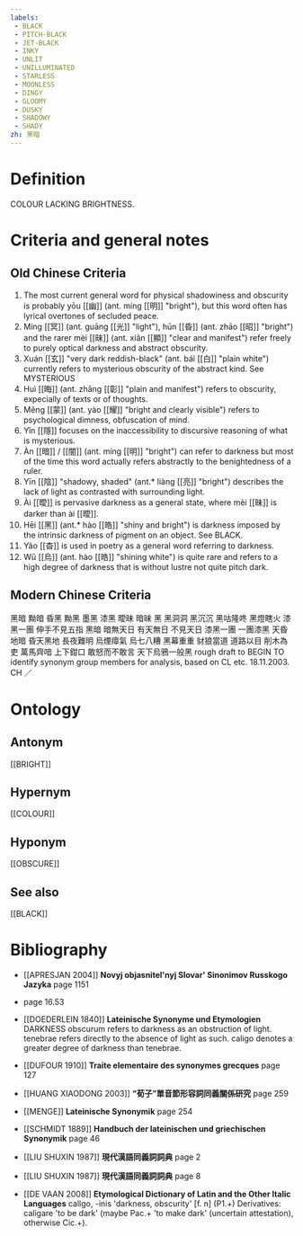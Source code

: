 ```yaml
---
labels: 
 - BLACK
 - PITCH-BLACK
 - JET-BLACK
 - INKY
 - UNLIT
 - UNILLUMINATED
 - STARLESS
 - MOONLESS
 - DINGY
 - GLOOMY
 - DUSKY
 - SHADOWY
 - SHADY
zh: 黑暗
---
```


# Definition
COLOUR LACKING BRIGHTNESS.
# Criteria and general notes
## Old Chinese Criteria
1. The most current general word for physical shadowiness and obscurity is probably yōu [[幽]] (ant. míng [[明]] "bright"), but this word often has lyrical overtones of secluded peace.
2. Míng [[冥]] (ant. guāng [[光]] "light"), hūn [[昏]] (ant. zhāo [[昭]] "bright") and the rarer mèi [[昧]] (ant. xiǎn [[顯]] "clear and manifest") refer freely to purely optical darkness and abstract obscurity.
3. Xuán [[玄]] "very dark reddish-black" (ant. bái [[白]] "plain white") currently refers to mysterious obscurity of the abstract kind. See MYSTERIOUS
4. Huì [[晦]] (ant. zhāng [[彰]] "plain and manifest") refers to obscurity, expecially of texts or of thoughts.
5. Měng [[蒙]] (ant. yào [[耀]] "bright and clearly visible") refers to psychological dimness, obfuscation of mind.
6. Yǐn [[隱]] focuses on the inaccessibility to discursive reasoning of what is mysterious.
7. Àn [[暗]] / [[闇]] (ant. míng [[明]] "bright") can refer to darkness but most of the time this word actually refers abstractly to the benightedness of a ruler.
8. Yīn [[陰]] "shadowy, shaded" (ant.* liàng [[亮]] "bright") describes the lack of light as contrasted with surrounding light.
9. Ài [[曖]] is pervasive darkness as a general state, where mèi [[昧]] is darker than ài [[曖]].
10. Hēi [[黑]] (ant.* hào [[皓]] "shiny and bright") is darkness imposed by the intrinsic darkness of pigment on an object. See BLACK.
11. Yǎo [[杳]] is used in poetry as a general word referring to darkness.
12. Wū [[烏]] (ant. hào [[皓]] "shining white") is quite rare and refers to a high degree of darkness that is without lustre not quite pitch dark.
## Modern Chinese Criteria
黑暗
黝暗
昏黑
黝黑
墨黑
漆黑
曖昧
暗昧
黑
黑洞洞
黑沉沉
黑咕隆咚
黑燈瞎火
漆黑一團
伸手不見五指
黑暗
暗無天日
有天無日
不見天日
漆黑一團
一團漆黑
天昏地暗
昏天黑地
長夜難明
烏煙瘴氣
烏七八糟
黑幕重重
豺狼當道
道路以目
削木為吏
萬馬齊喑
上下鉗口
敢怒而不敢言
天下烏鴉一般黑
rough draft to BEGIN TO identify synonym group members for analysis, based on CL etc. 18.11.2003. CH ／
# Ontology

## Antonym
[[BRIGHT]]
## Hypernym
[[COLOUR]]
## Hyponym
[[OBSCURE]]
## See also
[[BLACK]]
# Bibliography
- [[APRESJAN 2004]]
**Novyj objasnitel'nyj Slovar' Sinonimov Russkogo Jazyka** page 1151

- page 16.53

- [[DOEDERLEIN 1840]]
**Lateinische Synonyme und Etymologien** 
DARKNESS
obscurum refers to darkness as an obstruction of light.
tenebrae refers directly to the absence of light as such.
caligo denotes a greater degree of darkness than tenebrae.
- [[DUFOUR 1910]]
**Traite elementaire des synonymes grecques** page 127

- [[HUANG XIAODONG 2003]]
**“荀子”單音節形容詞同義關係研究** page 259

- [[MENGE]]
**Lateinische Synonymik** page 254

- [[SCHMIDT 1889]]
**Handbuch der lateinischen und griechischen Synonymik** page 46

- [[LIU SHUXIN 1987]]
**現代漢語同義詞詞典** page 2

- [[LIU SHUXIN 1987]]
**現代漢語同義詞詞典** page 8

- [[DE VAAN 2008]]
**Etymological Dictionary of Latin and the Other Italic Languages** 
callgo, -inis 'darkness, obscurity' [f. n] (P1.+)
Derivatives: caligare 'to be dark' (maybe Pac.+ 'to make dark' (uncertain
attestation), otherwise Cic.+).
